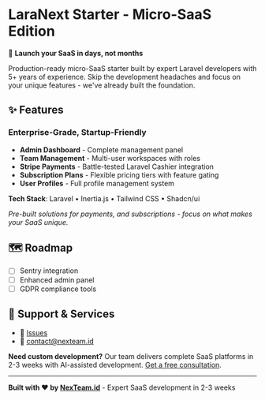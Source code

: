 # LaraNext Starter - Micro-SaaS Edition

🚀 **Launch your SaaS in days, not months**

Production-ready micro-SaaS starter built by expert Laravel developers with 5+ years of experience. Skip the development headaches and focus on your unique features - we've already built the foundation.

## ✨ Features

### Enterprise-Grade, Startup-Friendly
- **Admin Dashboard** - Complete management panel
- **Team Management** - Multi-user workspaces with roles  
- **Stripe Payments** - Battle-tested Laravel Cashier integration
- **Subscription Plans** - Flexible pricing tiers with feature gating
- **User Profiles** - Full profile management system

**Tech Stack**: Laravel • Inertia.js • Tailwind CSS • Shadcn/ui

*Pre-built solutions for payments, and subscriptions - focus on what makes your SaaS unique.*

## 🗺️ Roadmap

- [ ] Sentry integration
- [ ] Enhanced admin panel
- [ ] GDPR compliance tools

## 📧 Support & Services

- 🐛 [Issues](https://github.com/4RSIM3R/laranext-microsaas/issues)
- 📧 contact@nexteam.id

**Need custom development?** Our team delivers complete SaaS platforms in 2-3 weeks with AI-assisted development. [Get a free consultation](mailto:contact@nexteam.id).

---

**Built with ❤️ by [NexTeam.id](https://nexteam.id)** - Expert SaaS development in 2-3 weeks